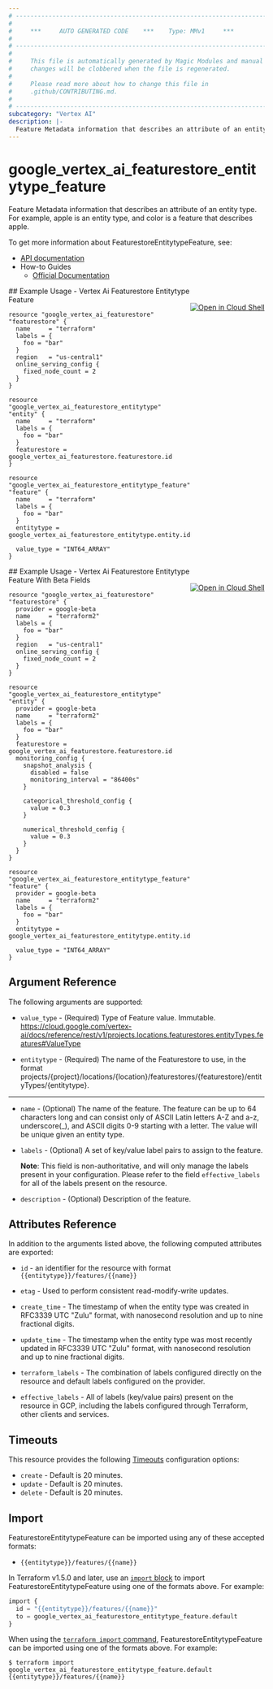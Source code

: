 ```yaml
---
# ----------------------------------------------------------------------------
#
#     ***     AUTO GENERATED CODE    ***    Type: MMv1     ***
#
# ----------------------------------------------------------------------------
#
#     This file is automatically generated by Magic Modules and manual
#     changes will be clobbered when the file is regenerated.
#
#     Please read more about how to change this file in
#     .github/CONTRIBUTING.md.
#
# ----------------------------------------------------------------------------
subcategory: "Vertex AI"
description: |-
  Feature Metadata information that describes an attribute of an entity type.
---
```


# google_vertex_ai_featurestore_entitytype_feature

Feature Metadata information that describes an attribute of an entity type. For example, apple is an entity type, and color is a feature that describes apple.


To get more information about FeaturestoreEntitytypeFeature, see:

* [API documentation](https://cloud.google.com/vertex-ai/docs/reference/rest/v1/projects.locations.featurestores.entityTypes.features)
* How-to Guides
    * [Official Documentation](https://cloud.google.com/vertex-ai/docs)

<div class = "oics-button" style="float: right; margin: 0 0 -15px">
  <a href="https://console.cloud.google.com/cloudshell/open?cloudshell_git_repo=https%3A%2F%2Fgithub.com%2Fterraform-google-modules%2Fdocs-examples.git&cloudshell_image=gcr.io%2Fcloudshell-images%2Fcloudshell%3Alatest&cloudshell_print=.%2Fmotd&cloudshell_tutorial=.%2Ftutorial.md&cloudshell_working_dir=vertex_ai_featurestore_entitytype_feature&open_in_editor=main.tf" target="_blank">
    <img alt="Open in Cloud Shell" src="//gstatic.com/cloudssh/images/open-btn.svg" style="max-height: 44px; margin: 32px auto; max-width: 100%;">
  </a>
</div>
## Example Usage - Vertex Ai Featurestore Entitytype Feature


```hcl
resource "google_vertex_ai_featurestore" "featurestore" {
  name     = "terraform"
  labels = {
    foo = "bar"
  }
  region   = "us-central1"
  online_serving_config {
    fixed_node_count = 2
  }
}

resource "google_vertex_ai_featurestore_entitytype" "entity" {
  name     = "terraform"
  labels = {
    foo = "bar"
  }
  featurestore = google_vertex_ai_featurestore.featurestore.id
}

resource "google_vertex_ai_featurestore_entitytype_feature" "feature" {
  name     = "terraform"
  labels = {
    foo = "bar"
  }
  entitytype = google_vertex_ai_featurestore_entitytype.entity.id

  value_type = "INT64_ARRAY"
}
```
<div class = "oics-button" style="float: right; margin: 0 0 -15px">
  <a href="https://console.cloud.google.com/cloudshell/open?cloudshell_git_repo=https%3A%2F%2Fgithub.com%2Fterraform-google-modules%2Fdocs-examples.git&cloudshell_image=gcr.io%2Fcloudshell-images%2Fcloudshell%3Alatest&cloudshell_print=.%2Fmotd&cloudshell_tutorial=.%2Ftutorial.md&cloudshell_working_dir=vertex_ai_featurestore_entitytype_feature_with_beta_fields&open_in_editor=main.tf" target="_blank">
    <img alt="Open in Cloud Shell" src="//gstatic.com/cloudssh/images/open-btn.svg" style="max-height: 44px; margin: 32px auto; max-width: 100%;">
  </a>
</div>
## Example Usage - Vertex Ai Featurestore Entitytype Feature With Beta Fields


```hcl
resource "google_vertex_ai_featurestore" "featurestore" {
  provider = google-beta
  name     = "terraform2"
  labels = {
    foo = "bar"
  }
  region   = "us-central1"
  online_serving_config {
    fixed_node_count = 2
  }
}

resource "google_vertex_ai_featurestore_entitytype" "entity" {
  provider = google-beta
  name     = "terraform2"
  labels = {
    foo = "bar"
  }
  featurestore = google_vertex_ai_featurestore.featurestore.id
  monitoring_config {
    snapshot_analysis {
      disabled = false
      monitoring_interval = "86400s"
    }

    categorical_threshold_config {
      value = 0.3
    }

    numerical_threshold_config {
      value = 0.3
    }
  }
}

resource "google_vertex_ai_featurestore_entitytype_feature" "feature" {
  provider = google-beta
  name     = "terraform2"
  labels = {
    foo = "bar"
  }
  entitytype = google_vertex_ai_featurestore_entitytype.entity.id

  value_type = "INT64_ARRAY"
}
```

## Argument Reference

The following arguments are supported:


* `value_type` -
  (Required)
  Type of Feature value. Immutable. https://cloud.google.com/vertex-ai/docs/reference/rest/v1/projects.locations.featurestores.entityTypes.features#ValueType

* `entitytype` -
  (Required)
  The name of the Featurestore to use, in the format projects/{project}/locations/{location}/featurestores/{featurestore}/entityTypes/{entitytype}.


- - -


* `name` -
  (Optional)
  The name of the feature. The feature can be up to 64 characters long and can consist only of ASCII Latin letters A-Z and a-z, underscore(_), and ASCII digits 0-9 starting with a letter. The value will be unique given an entity type.

* `labels` -
  (Optional)
  A set of key/value label pairs to assign to the feature.

  **Note**: This field is non-authoritative, and will only manage the labels present in your configuration.
  Please refer to the field `effective_labels` for all of the labels present on the resource.

* `description` -
  (Optional)
  Description of the feature.



## Attributes Reference

In addition to the arguments listed above, the following computed attributes are exported:

* `id` - an identifier for the resource with format `{{entitytype}}/features/{{name}}`

* `etag` -
  Used to perform consistent read-modify-write updates.

* `create_time` -
  The timestamp of when the entity type was created in RFC3339 UTC "Zulu" format, with nanosecond resolution and up to nine fractional digits.

* `update_time` -
  The timestamp when the entity type was most recently updated in RFC3339 UTC "Zulu" format, with nanosecond resolution and up to nine fractional digits.

* `terraform_labels` -
  The combination of labels configured directly on the resource
   and default labels configured on the provider.

* `effective_labels` -
  All of labels (key/value pairs) present on the resource in GCP, including the labels configured through Terraform, other clients and services.


## Timeouts

This resource provides the following
[Timeouts](https://developer.hashicorp.com/terraform/plugin/sdkv2/resources/retries-and-customizable-timeouts) configuration options:

- `create` - Default is 20 minutes.
- `update` - Default is 20 minutes.
- `delete` - Default is 20 minutes.

## Import


FeaturestoreEntitytypeFeature can be imported using any of these accepted formats:

* `{{entitytype}}/features/{{name}}`


In Terraform v1.5.0 and later, use an [`import` block](https://developer.hashicorp.com/terraform/language/import) to import FeaturestoreEntitytypeFeature using one of the formats above. For example:

```tf
import {
  id = "{{entitytype}}/features/{{name}}"
  to = google_vertex_ai_featurestore_entitytype_feature.default
}
```

When using the [`terraform import` command](https://developer.hashicorp.com/terraform/cli/commands/import), FeaturestoreEntitytypeFeature can be imported using one of the formats above. For example:

```
$ terraform import google_vertex_ai_featurestore_entitytype_feature.default {{entitytype}}/features/{{name}}
```
